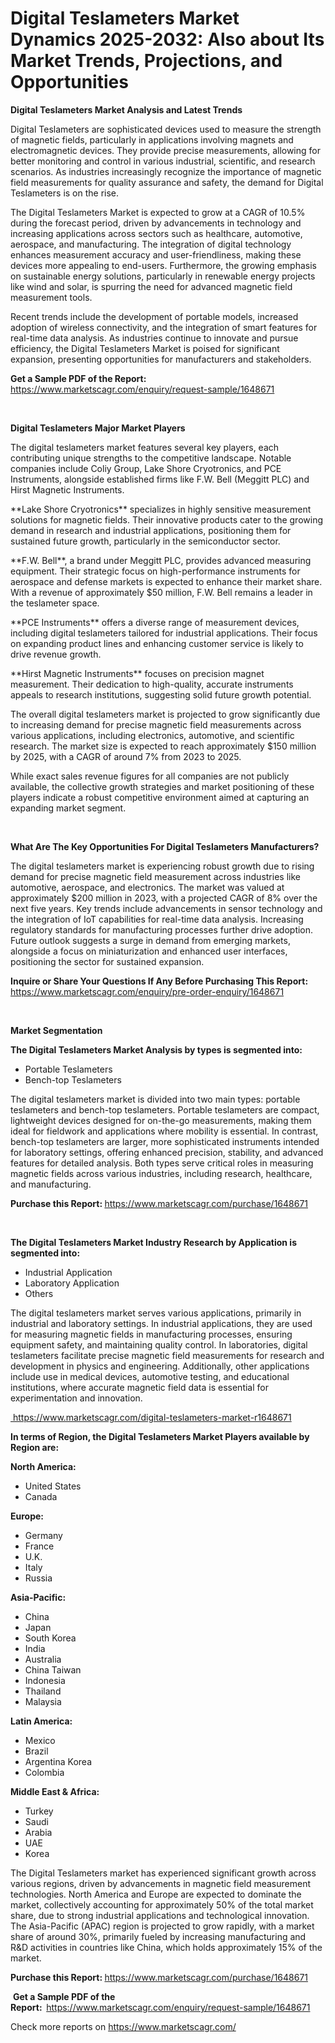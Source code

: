 <p><h1>Digital Teslameters Market Dynamics 2025-2032: Also about Its Market Trends, Projections, and Opportunities</h1></p><p><strong>Digital Teslameters Market Analysis and Latest Trends</strong></p>
<p><p>Digital Teslameters are sophisticated devices used to measure the strength of magnetic fields, particularly in applications involving magnets and electromagnetic devices. They provide precise measurements, allowing for better monitoring and control in various industrial, scientific, and research scenarios. As industries increasingly recognize the importance of magnetic field measurements for quality assurance and safety, the demand for Digital Teslameters is on the rise.</p><p>The Digital Teslameters Market is expected to grow at a CAGR of 10.5% during the forecast period, driven by advancements in technology and increasing applications across sectors such as healthcare, automotive, aerospace, and manufacturing. The integration of digital technology enhances measurement accuracy and user-friendliness, making these devices more appealing to end-users. Furthermore, the growing emphasis on sustainable energy solutions, particularly in renewable energy projects like wind and solar, is spurring the need for advanced magnetic field measurement tools.</p><p>Recent trends include the development of portable models, increased adoption of wireless connectivity, and the integration of smart features for real-time data analysis. As industries continue to innovate and pursue efficiency, the Digital Teslameters Market is poised for significant expansion, presenting opportunities for manufacturers and stakeholders.</p></p>
<p><strong>Get a Sample PDF of the Report:&nbsp;</strong> <a href="https://www.marketscagr.com/enquiry/request-sample/1648671?utm_campaign=3533&utm_medium=2&utm_source=Github&utm_content=ia&utm_term=25032025&utm_id=digital-teslameters">https://www.marketscagr.com/enquiry/request-sample/1648671</a></p>
<p>&nbsp;</p>
<p><strong>Digital Teslameters Major Market Players</strong></p>
<p><p>The digital teslameters market features several key players, each contributing unique strengths to the competitive landscape. Notable companies include Coliy Group, Lake Shore Cryotronics, and PCE Instruments, alongside established firms like F.W. Bell (Meggitt PLC) and Hirst Magnetic Instruments.</p><p>**Lake Shore Cryotronics** specializes in highly sensitive measurement solutions for magnetic fields. Their innovative products cater to the growing demand in research and industrial applications, positioning them for sustained future growth, particularly in the semiconductor sector.</p><p>**F.W. Bell**, a brand under Meggitt PLC, provides advanced measuring equipment. Their strategic focus on high-performance instruments for aerospace and defense markets is expected to enhance their market share. With a revenue of approximately $50 million, F.W. Bell remains a leader in the teslameter space.</p><p>**PCE Instruments** offers a diverse range of measurement devices, including digital teslameters tailored for industrial applications. Their focus on expanding product lines and enhancing customer service is likely to drive revenue growth.</p><p>**Hirst Magnetic Instruments** focuses on precision magnet measurement. Their dedication to high-quality, accurate instruments appeals to research institutions, suggesting solid future growth potential.</p><p>The overall digital teslameters market is projected to grow significantly due to increasing demand for precise magnetic field measurements across various applications, including electronics, automotive, and scientific research. The market size is expected to reach approximately $150 million by 2025, with a CAGR of around 7% from 2023 to 2025.</p><p>While exact sales revenue figures for all companies are not publicly available, the collective growth strategies and market positioning of these players indicate a robust competitive environment aimed at capturing an expanding market segment.</p></p>
<p>&nbsp;</p>
<p><strong>What Are The Key Opportunities For Digital Teslameters Manufacturers?</strong></p>
<p><p>The digital teslameters market is experiencing robust growth due to rising demand for precise magnetic field measurement across industries like automotive, aerospace, and electronics. The market was valued at approximately $200 million in 2023, with a projected CAGR of 8% over the next five years. Key trends include advancements in sensor technology and the integration of IoT capabilities for real-time data analysis. Increasing regulatory standards for manufacturing processes further drive adoption. Future outlook suggests a surge in demand from emerging markets, alongside a focus on miniaturization and enhanced user interfaces, positioning the sector for sustained expansion.</p></p>
<p><strong>Inquire or Share Your Questions If Any Before Purchasing This Report:</strong> <a href="https://www.marketscagr.com/enquiry/pre-order-enquiry/1648671?utm_campaign=3533&utm_medium=2&utm_source=Github&utm_content=ia&utm_term=25032025&utm_id=digital-teslameters">https://www.marketscagr.com/enquiry/pre-order-enquiry/1648671</a></p>
<p>&nbsp;</p>
<p><strong>Market Segmentation</strong></p>
<p><strong>The Digital Teslameters Market Analysis by types is segmented into:</strong></p>
<p><ul><li>Portable Teslameters</li><li>Bench-top Teslameters</li></ul></p>
<p><p>The digital teslameters market is divided into two main types: portable teslameters and bench-top teslameters. Portable teslameters are compact, lightweight devices designed for on-the-go measurements, making them ideal for fieldwork and applications where mobility is essential. In contrast, bench-top teslameters are larger, more sophisticated instruments intended for laboratory settings, offering enhanced precision, stability, and advanced features for detailed analysis. Both types serve critical roles in measuring magnetic fields across various industries, including research, healthcare, and manufacturing.</p></p>
<p><strong>Purchase this Report:&nbsp;</strong><a href="https://www.marketscagr.com/purchase/1648671?utm_campaign=3533&utm_medium=2&utm_source=Github&utm_content=ia&utm_term=25032025&utm_id=digital-teslameters">https://www.marketscagr.com/purchase/1648671</a></p>
<p>&nbsp;</p>
<p><strong>The Digital Teslameters Market Industry Research by Application is segmented into:</strong></p>
<p><ul><li>Industrial Application</li><li>Laboratory Application</li><li>Others</li></ul></p>
<p><p>The digital teslameters market serves various applications, primarily in industrial and laboratory settings. In industrial applications, they are used for measuring magnetic fields in manufacturing processes, ensuring equipment safety, and maintaining quality control. In laboratories, digital teslameters facilitate precise magnetic field measurements for research and development in physics and engineering. Additionally, other applications include use in medical devices, automotive testing, and educational institutions, where accurate magnetic field data is essential for experimentation and innovation.</p></p>
<p><a href="https://www.marketscagr.com/digital-teslameters-market-r1648671?utm_campaign=3533&utm_medium=2&utm_source=Github&utm_content=ia&utm_term=25032025&utm_id=digital-teslameters">&nbsp;https://www.marketscagr.com/digital-teslameters-market-r1648671</a></p>
<p><strong>In terms of Region, the Digital Teslameters Market Players available by Region are:</strong></p>
<p>
    <p> <strong> North America: </strong>
        <ul>
            <li>United States</li>
            <li>Canada</li>
        </ul>
        </p> 
    <p> <strong> Europe: </strong>
        <ul>
            <li>Germany</li>
            <li>France</li>
            <li>U.K.</li>
            <li>Italy</li>
            <li>Russia</li>
        </ul>
        </p> 
    <p> <strong> Asia-Pacific: </strong>
        <ul>
            <li>China</li>
            <li>Japan</li>
            <li>South Korea</li>
            <li>India</li>
            <li>Australia</li>
            <li>China Taiwan</li>
            <li>Indonesia</li>
            <li>Thailand</li>
            <li>Malaysia</li>
        </ul>
        </p> 
    <p> <strong> Latin America: </strong>
        <ul>
            <li>Mexico</li>
            <li>Brazil</li>
            <li>Argentina Korea</li>
            <li>Colombia</li>
        </ul>
        </p> 
    <p> <strong> Middle East & Africa: </strong>
        <ul>
            <li>Turkey</li>
            <li>Saudi</li>
            <li>Arabia</li>
            <li>UAE</li>
            <li>Korea</li>
        </ul>
    </p>
    </p>
<p><p>The Digital Teslameters market has experienced significant growth across various regions, driven by advancements in magnetic field measurement technologies. North America and Europe are expected to dominate the market, collectively accounting for approximately 50% of the total market share, due to strong industrial applications and technological innovation. The Asia-Pacific (APAC) region is projected to grow rapidly, with a market share of around 30%, primarily fueled by increasing manufacturing and R&D activities in countries like China, which holds approximately 15% of the market.</p></p>
<p><strong>Purchase this Report: </strong><a href="https://www.marketscagr.com/purchase/1648671?utm_campaign=3533&utm_medium=2&utm_source=Github&utm_content=ia&utm_term=25032025&utm_id=digital-teslameters">https://www.marketscagr.com/purchase/1648671</a></p>
<p>&nbsp;<strong>Get a Sample PDF of the Report:&nbsp;&nbsp;</strong><a href="https://www.marketscagr.com/enquiry/request-sample/1648671?utm_campaign=3533&utm_medium=2&utm_source=Github&utm_content=ia&utm_term=25032025&utm_id=digital-teslameters">https://www.marketscagr.com/enquiry/request-sample/1648671</a></p>
<p><strong></strong></p>
<p>Check more reports on <a href="https://www.marketscagr.com/?utm_campaign=3533&utm_medium=2&utm_source=Github&utm_content=ia&utm_term=25032025&utm_id=digital-teslameters">https://www.marketscagr.com/</a></p>